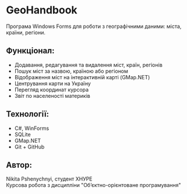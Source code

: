 # GeoHandbook

Програма Windows Forms для роботи з географічними даними: міста, країни, регіони.

## Функціонал:
- Додавання, редагування та видалення міст, країн, регіонів
- Пошук міст за назвою, країною або регіоном
- Відображення міст на інтерактивній карті (GMap.NET)
- Центрування карти на Україну
- Перегляд координат курсора
- Звіт по населеності материків

## Технології:
- C#, WinForms
- SQLite
- GMap.NET
- Git + GitHub

## Автор:
Nikita Pshenychnyi, студент ХНУРЕ  
Курсова робота з дисципліни "Об’єктно-орієнтоване програмування"
